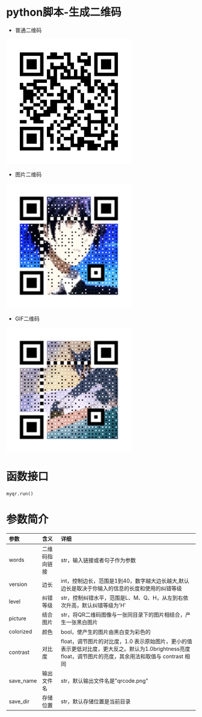 # python脚本-生成二维码


- 普通二维码

![](images/qrPic.png)

- 图片二维码

![](images/qrPicColor.png)

- GIF二维码

![](images/qrPicGif.gif)


# 函数接口
```
myqr.run()
```
# 参数简介

|    参数   |  含义 |   详细  |
| :---- | :---- | :---- |
|words |二维码指向链接 |str，输入链接或者句子作为参数|
|version|边长|int，控制边长，范围是1到40，数字越大边长越大,默认边长是取决于你输入的信息的长度和使用的纠错等级|
|level|纠错等级|str，控制纠错水平，范围是L、M、Q、H，从左到右依次升高，默认纠错等级为'H'|
|picture|结合图片|str，将QR二维码图像与一张同目录下的图片相结合，产生一张黑白图片|
|colorized|颜色|bool，使产生的图片由黑白变为彩色的|
|contrast|对比度|float，调节图片的对比度，1.0 表示原始图片，更小的值表示更低对比度，更大反之。默认为1.0brightness亮度float，调节图片的亮度，其余用法和取值与 contrast 相同|
|save_name|输出文件名|str，默认输出文件名是"qrcode.png"|
|save_dir|存储位置|str，默认存储位置是当前目录|



